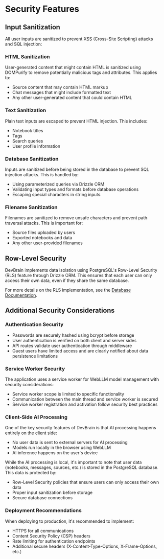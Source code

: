 # Security Features

## Input Sanitization

All user inputs are sanitized to prevent XSS (Cross-Site Scripting) attacks and SQL injection:

### HTML Sanitization

User-generated content that might contain HTML is sanitized using DOMPurify to remove potentially malicious tags and attributes. This applies to:

- Source content that may contain HTML markup
- Chat messages that might include formatted text
- Any other user-generated content that could contain HTML

### Text Sanitization

Plain text inputs are escaped to prevent HTML injection. This includes:

- Notebook titles
- Tags
- Search queries
- User profile information

### Database Sanitization

Inputs are sanitized before being stored in the database to prevent SQL injection attacks. This is handled by:

- Using parameterized queries via Drizzle ORM
- Validating input types and formats before database operations
- Escaping special characters in string inputs

### Filename Sanitization

Filenames are sanitized to remove unsafe characters and prevent path traversal attacks. This is important for:

- Source files uploaded by users
- Exported notebooks and data
- Any other user-provided filenames

## Row-Level Security

DevBrain implements data isolation using PostgreSQL's Row-Level Security (RLS) feature through Drizzle ORM. This ensures that each user can only access their own data, even if they share the same database.

For more details on the RLS implementation, see the [Database Documentation](./database.md#data-isolation-with-row-level-security).

## Additional Security Considerations

### Authentication Security

- Passwords are securely hashed using bcrypt before storage
- User authentication is verified on both client and server sides
- API routes validate user authentication through middleware
- Guest users have limited access and are clearly notified about data persistence limitations

### Service Worker Security

The application uses a service worker for WebLLM model management with security considerations:

- Service worker scope is limited to specific functionality
- Communication between the main thread and service worker is secured
- Service worker registration and activation follow security best practices

### Client-Side AI Processing

One of the key security features of DevBrain is that AI processing happens entirely on the client side:

- No user data is sent to external servers for AI processing
- Models run locally in the browser using WebLLM
- AI inference happens on the user's device

While the AI processing is local, it's important to note that user data (notebooks, messages, sources, etc.) is stored in the PostgreSQL database. This data is protected by:

- Row-Level Security policies that ensure users can only access their own data
- Proper input sanitization before storage
- Secure database connections

### Deployment Recommendations

When deploying to production, it's recommended to implement:

- HTTPS for all communications
- Content Security Policy (CSP) headers
- Rate limiting for authentication endpoints
- Additional secure headers (X-Content-Type-Options, X-Frame-Options, etc.)
